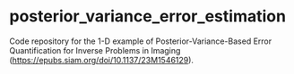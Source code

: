 # posterior_variance_error_estimation

Code repository for the 1-D example of Posterior-Variance-Based Error Quantification for Inverse Problems in Imaging (https://epubs.siam.org/doi/10.1137/23M1546129).
